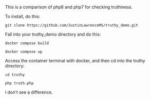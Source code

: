 This is a comparison of php8 and php7 for checking truthiness.

To install, do this:

```git clone https://github.com/JustinLawrenceMS/truthy_demo.git```

Fall into your truthy_demo directory and do this:

```docker compose build```

```docker compose up```

Access the container terminal with docker, and then cd into the truthy directory:

```cd truthy```

```php truth.php```

I don't see a difference.
